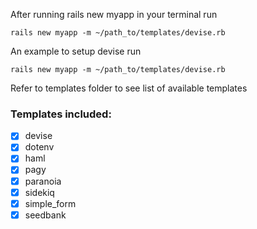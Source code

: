 After running rails new myapp in your terminal run
```
rails new myapp -m ~/path_to/templates/devise.rb
```

An example to setup devise run
```
rails new myapp -m ~/path_to/templates/devise.rb
```

Refer to templates folder to see list of available templates
### Templates included:
- [x] devise
- [x] dotenv
- [x] haml
- [x] pagy
- [x] paranoia
- [x] sidekiq
- [x] simple_form
- [x] seedbank
